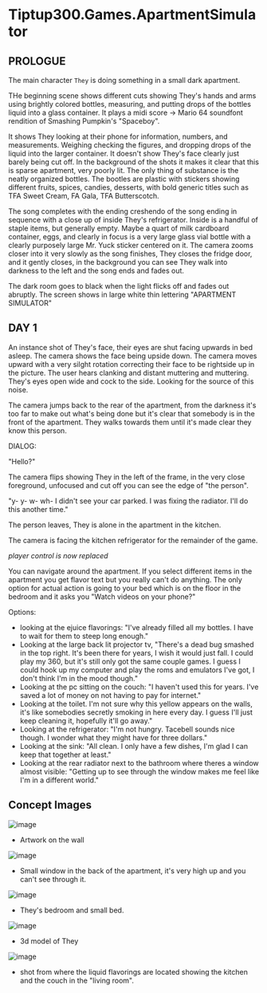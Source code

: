 # Tiptup300.Games.ApartmentSimulator

## PROLOGUE

The main character `They` is doing something in a small dark apartment. 

THe beginning scene shows different cuts showing They's hands and arms using brightly colored bottles, measuring, and putting drops of the bottles liquid into a glass container. It plays a midi score -> Mario 64 soundfont rendition of Smashing Pumpkin's "Spaceboy". 

It shows They looking at their phone for information, numbers, and measurements. Weighing checking the figures, and dropping drops of the liquid into the larger container. It doesn't show They's face clearly just barely being cut off. In the background of the shots it makes it clear that this is sparse apartment, very poorly lit. The only thing of substance is the neatly organized bottles. The bootles are plastic with stickers showing different fruits, spices, candies, desserts, with bold generic titles such as TFA Sweet Cream, FA Gala, TFA Butterscotch. 

The song completes with the ending creshendo of the song ending in sequence with a close up of inside They's refrigerator. Inside is a handful of staple items, but generally empty. Maybe a quart of milk cardboard container, eggs, and clearly in focus is a very large glass vial bottle with a clearly purposely large Mr. Yuck sticker centered on it. The camera zooms closer into it very slowly as the song finishes, They closes the fridge door, and it gently closes, in the background you can see They walk into darkness to the left and the song ends and fades out. 

The dark room goes to black when the light flicks off and fades out abruptly. The screen shows in large white thin lettering "APARTMENT SIMULATOR"

## DAY 1

An instance shot of They's face, their eyes are shut facing upwards in bed asleep. The camera shows the face being upside down. The camera moves upward with a very silght rotation correcting their face to be rightside up in the picture. The user hears clanking and distant muttering and muttering. They's eyes open wide and cock to the side. Looking for the source of this noise.

The camera jumps back to the rear of the apartment, from the darkness it's too far to make out what's being done but it's clear that somebody is in the front of the apartment. They walks towards them until it's made clear they know this person. 

DIALOG:

"Hello?"

The camera flips showing They in the left of the frame, in the very close foreground, unfocused and cut off you can see the edge of "the person". 

"y- y- w- wh- I didn't see your car parked. I was fixing the radiator. I'll do this another time."

The person leaves, They is alone in the apartment in the kitchen. 

The camera is facing the kitchen refrigerator for the remainder of the game.

*player control is now replaced*

You can navigate around the apartment. If you select different items in the apartment you get flavor text but you really can't do anything. The only option for actual action is going to your bed which is on the floor in the bedroom and it asks you "Watch videos on your phone?"

Options:

* looking at the ejuice flavorings: "I've already filled all my bottles. I have to wait for them to steep long enough."
* Looking at the large back lit projector tv, "There's a dead bug smashed in the top right. It's been there for years, I wish it would just fall. I could play my 360, but it's still only got the same couple games. I guess I could hook up my computer and play the roms and emulators I've got, I don't think I'm in the mood though."
* Looking at the pc sitting on the couch: "I haven't used this for years. I've saved a lot of money on not having to pay for internet."
* Looking at the toilet. I'm not sure why this yellow appears on the walls, it's like somebodies secretly smoking in here every day. I guess I'll just keep cleaning it, hopefully it'll go away."
* Looking at the refrigerator: "I'm not hungry. Tacebell sounds nice though. I wonder what they might have for three dollars."
* Looking at the sink: "All clean. I only have a few dishes, I'm glad I can keep that together at least."
* Looking at the rear radiator next to the bathroom where theres a window almost visible: "Getting up to see through the window makes me feel like I'm in a different world."

## Concept Images

![image](https://github.com/user-attachments/assets/a883b870-630b-43c8-b670-b9dc54e05c3e)
 * Artwork on the wall

![image](https://github.com/user-attachments/assets/3430d1c3-606a-4b5b-b213-43617f927f17)
 * Small window in the back of the apartment, it's very high up and you can't see through it.

![image](https://github.com/user-attachments/assets/d8cc8d81-5273-45ad-9966-35e0352d7ef6)
 * They's bedroom and small bed.

![image](https://github.com/user-attachments/assets/678c0f6f-0eed-4e23-a451-e1b57e6ed8ce)
 * 3d model of They

![image](https://github.com/user-attachments/assets/8e950ae3-a852-4fd9-90a4-420cce2e7f33)
* shot from where the liquid flavorings are located showing the kitchen and the couch in the "living room".
